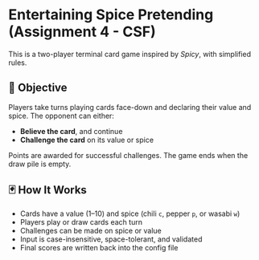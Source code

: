 # Entertaining Spice Pretending (Assignment 4 - CSF)

This is a two-player terminal card game inspired by *Spicy*, with simplified rules.

## 🎯 Objective

Players take turns playing cards face-down and declaring their value and spice. The opponent can either:
- **Believe the card**, and continue
- **Challenge the card** on its value or spice

Points are awarded for successful challenges. The game ends when the draw pile is empty.

## 🃏 How It Works

- Cards have a value (1–10) and spice (chili `c`, pepper `p`, or wasabi `w`)
- Players play or draw cards each turn
- Challenges can be made on spice or value
- Input is case-insensitive, space-tolerant, and validated
- Final scores are written back into the config file

